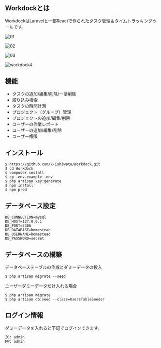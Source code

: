 ## Workdockとは

WorkdockはLaravelと一部Reactで作られたタスク管理＆タイムトラッキングツールです。

![01](https://user-images.githubusercontent.com/1312692/61922718-5eb21980-af9c-11e9-9287-8b4434e920d3.png)

![02](https://user-images.githubusercontent.com/1312692/61922736-72f61680-af9c-11e9-9492-a96915a2f434.png)

![03](https://user-images.githubusercontent.com/1312692/61922739-77223400-af9c-11e9-9315-9fe487119fca.png)

![workdock4](https://user-images.githubusercontent.com/1312692/66093258-7a542480-e5ca-11e9-8fff-978d45dd1555.png)

## 機能

* タスクの追加/編集/削除/一括削除
* 絞り込み検索
* タスクの時間計測
* プロジェクト（グループ）管理
* プロジェクトの追加/編集/削除
* ユーザーの作業レポート
* ユーザーの追加/編集/削除
* ユーザー権限

## インストール

    $ https://github.com/k-ishiwata/Workdock.git
    $ cd Workdock
    $ composer install
    $ cp .env.example .env
    $ php artisan key:generate
    $ npm install
    $ npm prod

## データベース設定

    DB_CONNECTION=mysql
    DB_HOST=127.0.0.1
    DB_PORT=3306
    DB_DATABASE=homestead
    DB_USERNAME=homestead
    DB_PASSWORD=secret

## データベースの構築 

データベーステーブルの作成とダミーデータの投入

    $ php artisan migrate --seed    
    
ユーザーダミーデータだけ入れる場合

    $ php artisan migrate
    $ php artisan db:seed --class=UsersTableSeeder
    
## ログイン情報

ダミーデータを入れると下記でログインできます。

    ID: admin
    PW: admin
